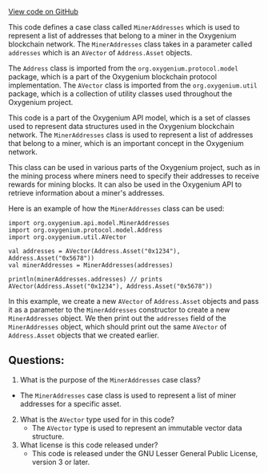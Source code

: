 [View code on GitHub](https://github.com/oxygenium/oxygenium/api/src/main/scala/org/oxygenium/api/model/MinerAddresses.scala)

This code defines a case class called `MinerAddresses` which is used to represent a list of addresses that belong to a miner in the Oxygenium blockchain network. The `MinerAddresses` class takes in a parameter called `addresses` which is an `AVector` of `Address.Asset` objects. 

The `Address` class is imported from the `org.oxygenium.protocol.model` package, which is a part of the Oxygenium blockchain protocol implementation. The `AVector` class is imported from the `org.oxygenium.util` package, which is a collection of utility classes used throughout the Oxygenium project.

This code is a part of the Oxygenium API model, which is a set of classes used to represent data structures used in the Oxygenium blockchain network. The `MinerAddresses` class is used to represent a list of addresses that belong to a miner, which is an important concept in the Oxygenium network. 

This class can be used in various parts of the Oxygenium project, such as in the mining process where miners need to specify their addresses to receive rewards for mining blocks. It can also be used in the Oxygenium API to retrieve information about a miner's addresses. 

Here is an example of how the `MinerAddresses` class can be used:

```
import org.oxygenium.api.model.MinerAddresses
import org.oxygenium.protocol.model.Address
import org.oxygenium.util.AVector

val addresses = AVector(Address.Asset("0x1234"), Address.Asset("0x5678"))
val minerAddresses = MinerAddresses(addresses)

println(minerAddresses.addresses) // prints AVector(Address.Asset("0x1234"), Address.Asset("0x5678"))
``` 

In this example, we create a new `AVector` of `Address.Asset` objects and pass it as a parameter to the `MinerAddresses` constructor to create a new `MinerAddresses` object. We then print out the `addresses` field of the `MinerAddresses` object, which should print out the same `AVector` of `Address.Asset` objects that we created earlier.
## Questions: 
 1. What is the purpose of the `MinerAddresses` case class?
   - The `MinerAddresses` case class is used to represent a list of miner addresses for a specific asset.
2. What is the `AVector` type used for in this code?
   - The `AVector` type is used to represent an immutable vector data structure.
3. What license is this code released under?
   - This code is released under the GNU Lesser General Public License, version 3 or later.